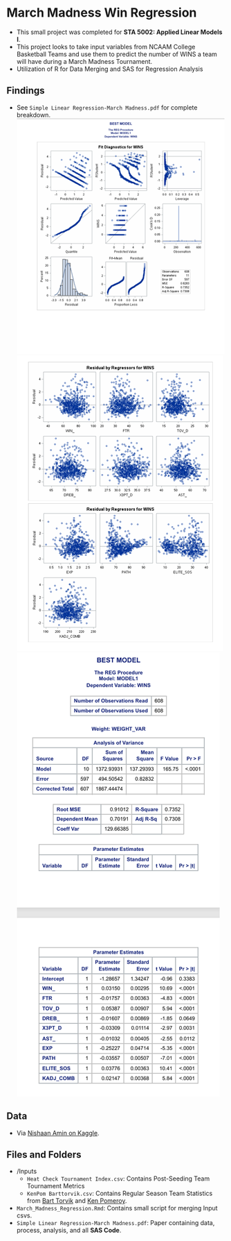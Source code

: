 # March Madness Win Regression

* This small project was completed for **STA 5002: Applied Linear Models I**.
* This project looks to take input variables from NCAAM College Basketball Teams and use them to predict the number of WINS a team will have during a March Madness Tournament.
 * Utilization of R for Data Merging and SAS for Regression Analysis

## Findings
* See `Simple Linear Regression-March Madness.pdf` for complete breakdown.
![SAS Plots I](Inputs/Best-Model-Plots1.png)
![SAS Plots II](Inputs/Best-Model-Plots2.png)
![SAS Plots III](Inputs/Best-Model-Plots3.png)


## Data
* Via [Nishaan Amin on Kaggle](https://www.kaggle.com/datasets/nishaanamin/march-madness-data?select=KenPom+Barttorvik.csv).

## Files and Folders
* /Inputs
  * `Heat Check Tournament Index.csv`: Contains Post-Seeding Team Tournament Metrics
  * `KenPom Barttorvik.csv`: Contains Regular Season Team Statistics from [Bart Torvik](https://www.barttorvik.com/#) and [Ken Pomeroy](https://kenpom.com/).
* `March_Madness_Regression.Rmd`: Contains small script for merging Input csvs.
* `Simple Linear Regression-March Madness.pdf`: Paper containing data, process, analysis, and all **SAS Code**.
